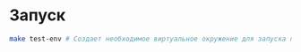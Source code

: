 # Запуск

```bash
make test-env # Создает необходимое виртуальное окружение для запуска проекта
```

